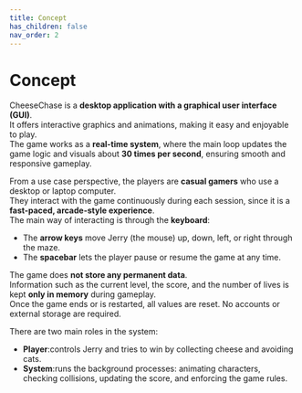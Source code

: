 ```yaml
---
title: Concept
has_children: false
nav_order: 2
---
```


# Concept

CheeseChase is a **desktop application with a graphical user interface (GUI)**.  
It offers interactive graphics and animations, making it easy and enjoyable to play.  
The game works as a **real-time system**, where the main loop updates the game logic and visuals about **30 times per second**, ensuring smooth and responsive gameplay.

From a use case perspective, the players are **casual gamers** who use a desktop or laptop computer.  
They interact with the game continuously during each session, since it is a **fast-paced, arcade-style experience**.  
The main way of interacting is through the **keyboard**:  
- The **arrow keys** move Jerry (the mouse) up, down, left, or right through the maze.  
- The **spacebar** lets the player pause or resume the game at any time.

The game does **not store any permanent data**.  
Information such as the current level, the score, and the number of lives is kept **only in memory** during gameplay.  
Once the game ends or is restarted, all values are reset. No accounts or external storage are required.

There are two main roles in the system:  
- **Player**:controls Jerry and tries to win by collecting cheese and avoiding cats.  
- **System**:runs the background processes: animating characters, checking collisions, updating the score, and enforcing the game rules.





